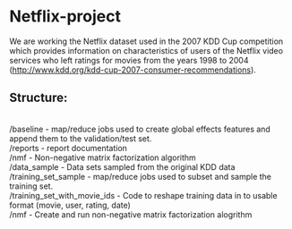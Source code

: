 Netflix-project
===============
We are working the Netflix dataset used in the 2007 KDD Cup competition which provides information on characteristics of users of the Netflix video services who left ratings for movies from the years 1998 to 2004 (http://www.kdd.org/kdd-cup-2007-consumer-recommendations).

<h2>Structure:</h2>
<br>/baseline - map/reduce jobs used to create global effects features and append them to the validation/test set.
<br>/reports - report documentation
<br>/nmf - Non-negative matrix factorization algorithm
<br>/data_sample - Data sets sampled from the original KDD data
<br>/training_set_sample - map/reduce jobs used to subset and sample the training set.
<br>/training_set_with_movie_ids - Code to reshape training data in to usable format (movie, user, rating, date)
<br>/nmf - Create and run non-negative matrix factorization alogrithm
